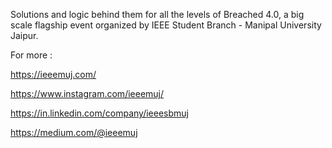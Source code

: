 Solutions and logic behind them for all the levels of Breached 4.0, a big scale flagship event organized by IEEE Student Branch - Manipal University Jaipur.

For more :

https://ieeemuj.com/

https://www.instagram.com/ieeemuj/

https://in.linkedin.com/company/ieeesbmuj

https://medium.com/@ieeemuj

